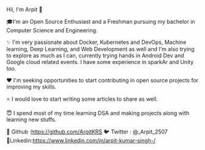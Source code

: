 Hii, I'm Arpit 👋

🎓I'm an Open Source Enthusiast and a Freshman pursuing my bachelor in Computer Science and Engineering.

✨ I'm very passionate about Docker, Kubernetes and DevOps, Machine learning, Deep Learning, and Web Development as well and I'm also trying to explore as much as I can, currently trying hands in Android Dev and Google cloud related events. I have some experience in sparkAr and Unity too.

❤️ I'm seeking opportunities to start contributing in open source projects for improving my skills.

⭐ I would love to start writing some articles to share as well.

😇 I spend most of my time learning DSA and making projects along with learning new stuffs.

👾 Github :https://github.com/ArpitKRS
🐦 Twitter : @_Arpit_2507 
💠Linkedin:https://www.linkedin.com/in/arpit-kumar-singh-/
